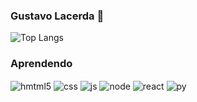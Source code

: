 ### Gustavo Lacerda 🎸
![Top Langs](https://github-readme-stats.vercel.app/api/top-langs/?username=anuraghazra&layout=compact)
### Aprendendo
<div>
  <img align="center" alt="hmtml5" src="https://img.shields.io/badge/HTML5-E34F26?style=for-the-badge&logo=html5&logoColor=white">
  <img align="center" alt="css" src="https://img.shields.io/badge/CSS3-1572B6?style=for-the-badge&logo=css3&logoColor=white">
  <img align="center" alt="js" src="https://img.shields.io/badge/JavaScript-F7DF1E?style=for-the-badge&logo=javascript&logoColor=black">
  <img align="center" alt="node" src="https://img.shields.io/badge/Node.js-43853D?style=for-the-badge&logo=node.js&logoColor=white">
  <img align="center" alt="react" src="https://img.shields.io/badge/React-20232A?style=for-the-badge&logo=react&logoColor=61DAFB">
  <img align="center" alt="py" src="https://img.shields.io/badge/Python-3776AB?style=for-the-badge&logo=python&logoColor=white">
</div> <br>







 

